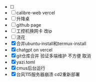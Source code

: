 * [ ] 
* [ ] calibre-web vercel
* [ ] 升降桌
* [ ] github page
* [ ] 工控机换网卡 改ip
* [ ] 浇花 
* [x] 合并ubuntu-install和termux-install
* [x] chatgpt on vercel
* [x] git仓库合并 验证多端维护 不方便 取消
* [x] yazi.toml
* [x] cmus后台运行
* [x] 台风115服务器崩溃 cd2重新部署
